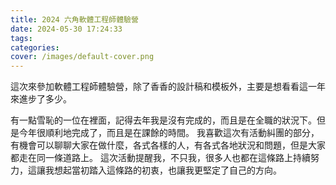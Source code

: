 ```yaml
---
title: 2024 六角軟體工程師體驗營
date: 2024-05-30 17:24:33
tags:
categories:
cover: /images/default-cover.png
---
```

這次來參加軟體工程師體驗營，除了香香的設計稿和模板外，主要是想看看這一年來進步了多少。
<!-- more -->
有一點雪恥的一位在裡面，記得去年我是沒有完成的，而且是在全職的狀況下。但是今年很順利地完成了，而且是在課餘的時間。
我喜歡這次有活動糾團的部分，有機會可以聊聊大家在做什麼，各式各樣的人，有各式各地狀況和問題，但是大家都走在同一條道路上。
這次活動提醒我，不只我，很多人也都在這條路上持續努力，這讓我想起當初踏入這條路的初衷，也讓我更堅定了自己的方向。

